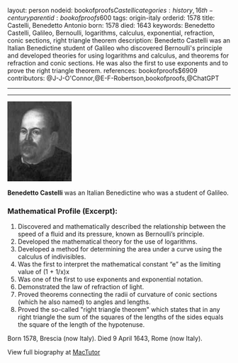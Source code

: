 layout: person
nodeid: bookofproofs$Castelli
categories: history,16th-century
parentid: bookofproofs$600
tags: origin-italy
orderid: 1578
title: Castelli, Benedetto Antonio
born: 1578
died: 1643
keywords: Benedetto Castelli, Galileo, Bernoulli, logarithms, calculus, exponential, refraction, conic sections, right triangle theorem
description: Benedetto Castelli was an Italian Benedictine student of Galileo who discovered Bernoulli's principle and developed theories for using logarithms and calculus, and theorems for refraction and conic sections. He was also the first to use exponents and to prove the right triangle theorem.
references: bookofproofs$6909
contributors: @J-J-O'Connor,@E-F-Robertson,bookofproofs,@ChatGPT

---



---

![Castelli.jpg](https://github.com/bookofproofs/bookofproofs.github.io/blob/main/_sources/_assets/images/portraits/Castelli.jpg?raw=true)

**Benedetto Castelli** was an Italian Benedictine who was a student of Galileo.

### Mathematical Profile (Excerpt):
1. Discovered and mathematically described the relationship between the speed of a fluid and its pressure, known as Bernoulli’s principle.
2. Developed the mathematical theory for the use of logarithms.
3. Developed a method for determining the area under a curve using the calculus of indivisibles.
4. Was the first to interpret the mathematical constant “e”  as the limiting value of (1 + 1/x)x
5. Was one of the first to use exponents and exponential notation.
6. Demonstrated the law of refraction of light.
7. Proved theorems connecting the radii of curvature of conic sections (which he also named) to angles and lengths.
8. Proved the so-called "right triangle theorem" which states that in any right triangle the sum of the squares of the lengths of the sides equals the square of the length of the hypotenuse.

Born 1578, Brescia (now Italy). Died 9 April 1643, Rome (now Italy).

View full biography at [MacTutor](https://mathshistory.st-andrews.ac.uk/Biographies/Castelli/)
